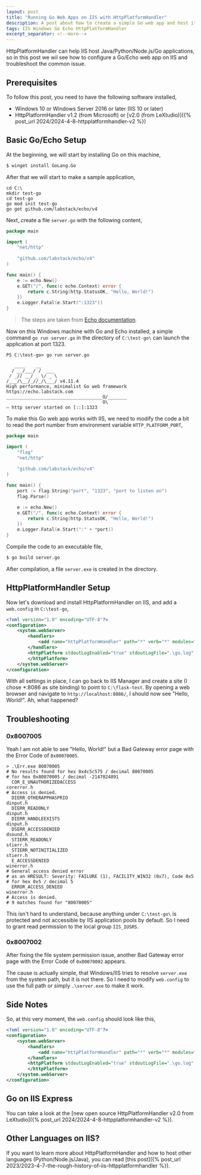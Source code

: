 ```yaml
---
layout: post
title: "Running Go Web Apps on IIS with HttpPlatformHandler"
description: A post about how to create a simple Go web app and host it on IIS with HttpPlatformHandler
tags: IIS Windows Go Echo HttpPlatformHandler
excerpt_separator: <!--more-->
---
```


HttpPlatformHandler can help IIS host Java/Python/Node.js/Go applications, so in this post we wil see how to configure a Go/Echo web app on IIS and troubleshoot the common issue.

<!--more-->

## Prerequisites

To follow this post, you need to have the following software installed,

* Windows 10 or Windows Server 2016 or later (IIS 10 or later)
* HttpPlatformHandler v1.2 (from Microsoft) or [v2.0 (from LeXtudio)]({% post_url 2024/2024-4-8-httpplatformhandler-v2 %})

## Basic Go/Echo Setup

At the beginning, we will start by installing Go on this machine,

``` bash
$ winget install GoLang.Go
```

After that we will start to make a sample application,

``` batch
cd C:\
mkdir test-go
cd test-go
go mod init test-go
go get github.com/labstack/echo/v4
```

Next, create a file `server.go` with the following content,

``` go
package main

import (
	"net/http"
	
	"github.com/labstack/echo/v4"
)

func main() {
	e := echo.New()
	e.GET("/", func(c echo.Context) error {
		return c.String(http.StatusOK, "Hello, World!")
	})
	e.Logger.Fatal(e.Start(":1323"))
}
```

> The steps are taken from [Echo documentation](https://echo.labstack.com/docs/quick-start).

Now on this Windows machine with Go and Echo installed, a simple command `go run server.go` in the directory of `C:\test-go\` can launch the application at port 1323.

``` text
PS C:\test-go> go run server.go

   ____    __
  / __/___/ /  ___
 / _// __/ _ \/ _ \
/___/\__/_//_/\___/ v4.11.4
High performance, minimalist Go web framework
https://echo.labstack.com
____________________________________O/_______
                                    O\
⇨ http server started on [::]:1323
```

To make this Go web app works with IIS, we need to modify the code a bit to read the port number from environment variable `HTTP_PLATFORM_PORT`,

``` go
package main

import (
	"flag"
	"net/http"
	
	"github.com/labstack/echo/v4"
)

func main() {
	port := flag.String("port", "1323", "port to listen on")
	flag.Parse()

	e := echo.New()
	e.GET("/", func(c echo.Context) error {
		return c.String(http.StatusOK, "Hello, World!")
	})
	e.Logger.Fatal(e.Start(":" + *port))
}
```

Compile the code to an executable file,

``` bash
$ go build server.go
```

After compilation, a file `server.exe` is created in the directory.

## HttpPlatformHandler Setup

Now let's download and install HttpPlatformHandler on IIS, and add a `web.config` in `C:\test-go`,

``` xml
<?xml version="1.0" encoding="UTF-8"?>
<configuration>
    <system.webServer>
        <handlers>
            <add name="httpPlatformHandler" path="*" verb="*" modules="httpPlatformHandler" resourceType="Unspecified" requireAccess="Script" />
        </handlers>
        <httpPlatform stdoutLogEnabled="true" stdoutLogFile=".\go.log" startupTimeLimit="20" processPath="server.exe" arguments="--port %HTTP_PLATFORM_PORT%">
        </httpPlatform>
    </system.webServer>
</configuration>
```

With all settings in place, I can go back to IIS Manager and create a site (I chose *:8086 as site binding) to point to `C:\flask-test`. By opening a web browser and navigate to `http://localhost:8086/`, I should now see "Hello, World!". Ah, what happened?

## Troubleshooting

### 0x8007005
Yeah I am not able to see "Hello, World!" but a Bad Gateway error page with the Error Code of `0x80070005`.

``` text
> .\Err.exe 80070005
# No results found for hex 0x4c5c575 / decimal 80070005
# for hex 0x80070005 / decimal -2147024891
  COR_E_UNAUTHORIZEDACCESS                                       corerror.h
# Access is denied.
  DIERR_OTHERAPPHASPRIO                                          dinput.h
  DIERR_READONLY                                                 dinput.h
  DIERR_HANDLEEXISTS                                             dinput.h
  DSERR_ACCESSDENIED                                             dsound.h
  STIERR_READONLY                                                stierr.h
  STIERR_NOTINITIALIZED                                          stierr.h
  E_ACCESSDENIED                                                 winerror.h
# General access denied error
# as an HRESULT: Severity: FAILURE (1), FACILITY_WIN32 (0x7), Code 0x5
# for hex 0x5 / decimal 5
  ERROR_ACCESS_DENIED                                            winerror.h
# Access is denied.
# 9 matches found for "80070005"
```

This isn't hard to understand, because anything under `C:\test-go\` is protected and not accessible by IIS application pools by default. So I need to grant read permission to the local group `IIS_IUSRS`.

### 0x8007002
After fixing the file system permission issue, another Bad Gateway error page with the Error Code of `0x80070002` appears.

The cause is actually simple, that Windows/IIS tries to resolve `server.exe` from the system path, but it is not there. So I need to modify `web.config` to use the full path or simply `.\server.exe` to make it work.

## Side Notes
So, at this very moment, the `web.config` should look like this,

``` xml
<?xml version="1.0" encoding="UTF-8"?>
<configuration>
    <system.webServer>
        <handlers>
            <add name="httpPlatformHandler" path="*" verb="*" modules="httpPlatformHandler" resourceType="Unspecified" requireAccess="Script" />
        </handlers>
        <httpPlatform stdoutLogEnabled="true" stdoutLogFile=".\go.log" startupTimeLimit="20" processPath=".\server.exe" arguments="--port %HTTP_PLATFORM_PORT%">
        </httpPlatform>
    </system.webServer>
</configuration>
```

## Go on IIS Express

You can take a look at the [new open source HttpPlatformHandler v2.0 from LeXtudio]({% post_url 2024/2024-4-8-httpplatformhandler-v2 %}).

## Other Languages on IIS?

If you want to learn more about HttpPlatformHandler and how to host other languages (Python/Node.js/Java), you can read [this post]({% post_url 2023/2023-4-7-the-rough-history-of-iis-httpplatformhandler %}).
